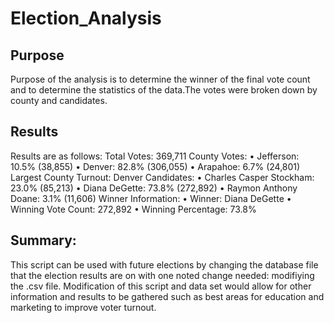 # Election_Analysis
## Purpose
Purpose of the analysis is to determine the winner of the final vote count and to determine the statistics of the data.The votes were broken down by county and 
candidates.
## Results
Results are as follows:
Total Votes: 369,711
County Votes:
•	Jefferson: 10.5% (38,855)
•	Denver: 82.8% (306,055)
•	Arapahoe: 6.7% (24,801)
Largest County Turnout: Denver
Candidates:
•	Charles Casper Stockham: 23.0% (85,213)
•	Diana DeGette: 73.8% (272,892)
•	Raymon Anthony Doane: 3.1% (11,606)
Winner Information:
•	Winner: Diana DeGette
•	Winning Vote Count: 272,892
•	Winning Percentage: 73.8%
## Summary:
This script can be used with future elections by changing the database file that the election results are on with one noted change needed: modifiying the .csv file. 
Modification of this script and data set would allow for other information and results to be gathered such as best areas for education and marketing to improve voter 
turnout.
